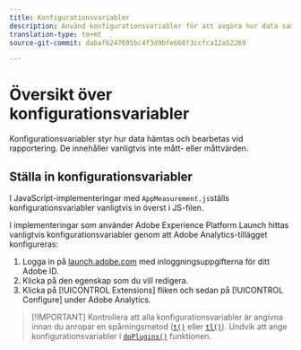 ```yaml
---
title: Konfigurationsvariabler
description: Använd konfigurationsvariabler för att avgöra hur data samlas in.
translation-type: tm+mt
source-git-commit: dabaf6247695bc4f3d9bfe668f3ccfca12a52269

---
```



# Översikt över konfigurationsvariabler

Konfigurationsvariabler styr hur data hämtas och bearbetas vid rapportering. De innehåller vanligtvis inte mått- eller måttvärden.

## Ställa in konfigurationsvariabler

I JavaScript-implementeringar med `AppMeasurement.js`ställs konfigurationsvariabler vanligtvis in överst i JS-filen.

I implementeringar som använder Adobe Experience Platform Launch hittas vanligtvis konfigurationsvariabler genom att Adobe Analytics-tillägget konfigureras:

1. Logga in på [launch.adobe.com](https://launch.adobe.com) med inloggningsuppgifterna för ditt Adobe ID.
2. Klicka på den egenskap som du vill redigera.
3. Klicka på [!UICONTROL Extensions] fliken och sedan på [!UICONTROL Configure] under Adobe Analytics.

>[!IMPORTANT] Kontrollera att alla konfigurationsvariabler är angivna innan du anropar en spårningsmetod ([`t()`](../functions/t-method.md) eller [`tl()`](../functions/tl-method.md)). Undvik att ange konfigurationsvariabler i [`doPlugins()`](../functions/doplugins.md) funktionen.

